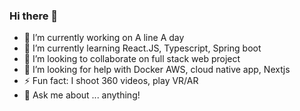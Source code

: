 ### Hi there 👋
- 🔭 I’m currently working on A line A day
- 🌱 I’m currently learning React.JS, Typescript, Spring boot
- 👯 I’m looking to collaborate on full stack web project
- 🤔 I’m looking for help with Docker AWS, cloud native app, Nextjs
- ⚡ Fun fact: I shoot 360 videos, play VR/AR
- 💬 Ask me about ... anything!

<!--
**linesbetween/linesbetween** is a ✨ _special_ ✨ repository because its `README.md` (this file) appears on your GitHub profile.

Here are some ideas to get you started:

- 🔭 I’m currently working on ...
- 🌱 I’m currently learning ...
- 👯 I’m looking to collaborate on ...
- 🤔 I’m looking for help with ...
- 💬 Ask me about ...
- 📫 How to reach me: ...
- 😄 Pronouns: ...
- ⚡ Fun fact: ...
-->
